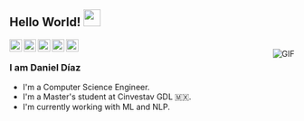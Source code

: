 ## Hello World! <img src="https://raw.githubusercontent.com/iampavangandhi/iampavangandhi/master/gifs/Hi.gif" width="30px"></h2>

<a href="https://twitter.com/diazmx_">
  <img align="left" alt="Ajay's Twitter" width="22px" src="https://cdn.jsdelivr.net/npm/simple-icons@v3/icons/twitter.svg" />
</a>
<a href="https://www.linkedin.com/in/diazmx/">
  <img align="left" alt="Ajay's Linkdein" width="22px" src="https://cdn.jsdelivr.net/npm/simple-icons@v3/icons/linkedin.svg" />
</a>
<a href="https://github.com/diazmx">
  <img align="left" alt="Ajay's Github" width="22px" src="https://cdn.jsdelivr.net/npm/simple-icons@v3/icons/github.svg" />
</a>
<a href="https://www.kaggle.com/diazmx">
  <img align="left" alt="Ajay's Kaggle" width="22px" src="https://cdn.jsdelivr.net/npm/simple-icons@3.1.0/icons/kaggle.svg" />
</a>
<a href="https://www.youtube.com/channel/UCMPFYGqbB7IFHiRxEEXW-Ug?view_as=subscriber">
  <img align="left" alt="Ajay's Youtube" width="22px" src="https://cdn.jsdelivr.net/npm/simple-icons@3.1.0/icons/youtube.svg" />
</a>
<br />
<img align="right" alt="GIF" src="https://media.giphy.com/media/o0vwzuFwCGAFO/giphy.gif" />

### I am Daniel Díaz
- I'm a Computer Science Engineer.
- I'm a Master's student at Cinvestav GDL :mexico:.
- I'm currently working with ML and NLP.

<!--
**diazmx/diazmx** is a ✨ _special_ ✨ repository because its `README.md` (this file) appears on your GitHub profile.

Here are some ideas to get you started:

- 🔭 I’m currently working on ...
- 🌱 I’m currently learning ...
- 👯 I’m looking to collaborate on ...
- 🤔 I’m looking for help with ...
- 💬 Ask me about ...
- 📫 How to reach me: ...
- 😄 Pronouns: ...
- ⚡ Fun fact: ...
-->
